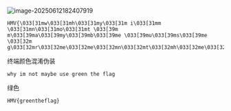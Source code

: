 ![image-20250612182407919](https://7r1umphk.github.io/image/202506121824441.webp)

```
HMV{\033[31mw\033[31mh\033[31my\033[31m i\033[31mm \033[31mn\033[31mo\033[31mt \033[39m m\033[39ma\033[39my\033[39mb\033[39me \033[39mu\033[39ms\033[39me \033[32m g\033[32mr\033[32me\033[32me\033[32mn\033[32mt\033[32mh\033[32me\033[32mf\033[32ml\033[32ma\033[32mg\033[39m}
```

终端颜色混淆伪装

```
why im not maybe use green the flag
```

绿色

```
HMV{greentheflag}
```

